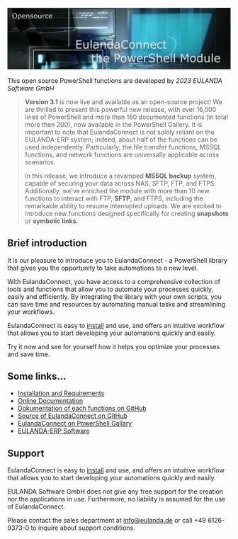 

![](https://github.com/Eulanda/EulandaConnect/blob/master/media/home.png?raw=true)

This open source PowerShell functions are developed by
		*2023 EULANDA Software GmbH*

> **Version 3.1** is now live and available as an open-source project! We are thrilled to present this powerful new release, with over 16,000 lines of PowerShell and more than 160 documented functions (in total more then 200), now available in the PowerShell Gallery. It is important to note that EulandaConnect is not solely reliant on the EULANDA-ERP system; indeed, about half of the functions can be used independently. Particularly, the file transfer functions, MSSQL functions, and network functions are universally applicable across scenarios.
>
> In this release, we introduce a revamped **MSSQL backup** system, capable of securing your data across NAS, SFTP, FTP, and FTPS. Additionally, we've enriched the module with more than 10 new functions to interact with FTP, **SFTP**, and FTPS, including the remarkable ability to resume interrupted uploads. We are excited to introduce new functions designed specifically for creating **snapshots** or **symbolic links**.
>

## Brief introduction

It is our pleasure to introduce you to EulandaConnect - a PowerShell library that gives you the opportunity to take  automations to a new level.

With EulandaConnect, you have access to a comprehensive collection of tools and functions that allow you to automate your processes quickly, easily and efficiently. By integrating the library with your own scripts, you can save time and resources by automating manual tasks and streamlining your workflows.

EulandaConnect is easy to [install](./docs/general/Installation.md) and use, and offers an intuitive workflow that allows you to start developing your automations quickly and easily. 

Try it now and see for yourself how it helps you optimize your processes and save time.

## Some links...

- [Installation and Requirements](./docs/general/Installation.md)
- [Online Documentation](https://eulandaconnect.eulanda.eu/)
- [Dokumentation of each functions on GitHub](./docs/functions)
- [Source of EulandaConnect on GitHub](./source/public)
- [EulandaConnect on PowerShell Gallary](https://www.powershellgallery.com/packages/EulandaConnect/)
- [EULANDA-ERP Software](https://www.eulanda.eu)

## Support

EulandaConnect is easy to [install](./docs/general/Installation.md) and use, and offers an intuitive workflow that allows you to start developing your automations quickly and easily. 

EULANDA Software GmbH does not give any free support for the creation nor the applications in use. Furthermore, no liability is assumed for the use of EulandaConnect.

Please contact the sales department at info@eulanda.de or call +49 6126-9373-0 to inquire about support conditions.
